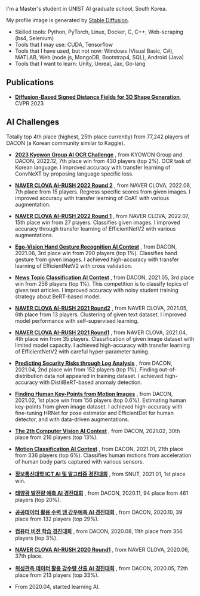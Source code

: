 I'm a Master's student in UNIST AI graduate school, South Korea.

My profile image is generated by [Stable Diffusion](https://github.com/CompVis/stable-diffusion).


- Skilled tools: Python, PyTorch, Linux, Docker, C, C++, Web-scraping (bs4, Selenium)
- Tools that I may use: CUDA, Tensorflow
- Tools that I have used, but not now: Windows (Visual Basic, C#), MATLAB, Web (node.js, MongoDB, Bootstrap4, SQL), Android (Java)
- Tools that I want to learn: Unity, Unreal, Jax, Go-lang



## Publications

- **[Diffusion-Based Signed Distance Fields for 3D Shape Generation](https://kitsunetic.github.io/sdf-diffusion/)**, CVPR 2023



## AI Challenges

Totally top 4th place (highest, 25th place currently) from 77,242 players of DACON (a Korean community similar to Kaggle).


- **[2023 Kyowon Group AI OCR Challenge](https://dacon.io/competitions/official/236042/overview/description)**
    , from KYOWON Group and DACON, 2022.12, 7th place win from 430 players (top 2%).
    OCR task of Korean language.
    I improved accuracy with transfer learning of ConvNeXT by proposing language specific loss.

- **[NAVER CLOVA AI-RUSH 2022 Round 2](https://campaign.naver.com/airush/)**
    , from NAVER CLOVA, 2022.08, 7th place from 15 players.
    Regress specific scores from given images.
    I improved accuracy with transfer learning of CoAT with various augmentation.

- **[NAVER CLOVA AI-RUSH 2022 Round 1](https://campaign.naver.com/airush/)**
    , from NAVER CLOVA, 2022.07, 15th place win from 27 players.
    Classifies given images.
    I improved accuracy through transfer learning of EfficientNetV2 with various augmentations.

- **[Ego-Vision Hand Gesture Recognition AI Contest](https://github.com/Kitsunetic/dacon-hand-gesture-public.git)**
    , from DACON, 2021.06, 3rd place win from 290 players (top 1%).
    Classifies hand gesture from given images.
    I achieved high-accuracy with transfer learning of EfficientNetV2 with cross validation.

- **[News Topic Classification AI Contest](https://dacon.io/competitions/official/235747/codeshare/3072)**
    , from DACON, 2021.05, 3rd place win from 256 players (top 1%).
    This competition is to classify topics of given text articles.
    I improved accuracy with noisy student training strategy about BeRT-based model.

- **[NAVER CLOVA AI-RUSH 2021 Round2](https://campaign.naver.com/clova_airush/)**
    , from NAVER CLOVA, 2021.05, 6th place from 13 players.
    Clustering of given text dataset.
    I improved model performance with self-supervised learning.

- **[NAVER CLOVA AI-RUSH 2021 Round1](https://campaign.naver.com/clova_airush/)**
    , from NAVER CLOVA, 2021.04, 4th place win from 35 players.
    Classification of given image dataset with limited model capacity.
    I achieved high-accuracy with transfer learning of EfficientNetV2 with careful hyper-parameter tuning.

- **[Predicting Security Risks through Log Analysis](https://www.notion.so/AI-c40fcfd708ad4d66b97f6209eeb2c8e7)**
    , from DACON, 2021.04, 2nd place win from 152 players (top 1%).
    Finding out-of-distribution data not appeared in training dataset.
    I achieved high-accuracy with DistilBeRT-based anomaly detection.

- **[Finding Human Key-Points from Motion Images](https://www.notion.so/AI-54065ab4da62480f9ea595373c6f6454)**
    , from DACON, 2021.02, 1st place win from 156 players (top 0.6%).
    Estimating human key-points from given image dataset.
    I achieved high-accuracy with fine-tuning HRNet for pose estimator and EfficientDet for human detector, and with data-driven augmentations.

- **[The 2th Computer Vision AI Contest](https://dacon.io/competitions/official/235697/overview/description)**
    , from DACON, 2021.02, 30th place from 216 players (top 13%).

- **[Motion Classification AI Contest](https://dacon.io/competitions/official/235689/overview/description)**
    , from DACON, 2021.01, 21th place from 336 players (top 6%).
    Classifies human motions from acceleration of human body parts captured with various sensors.

- **[정보통신대학 ICT AI 및 알고리즘 경진대회](https://programmers.co.kr/competitions/747/2021-seoultech-cse-challenge)**
    , from SNUT, 2021.01, 1st place win.

- **[태양광 발전량 예측 AI 경진대회](https://dacon.io/competitions/official/235680/overview/description)**
    , from DACON, 2020.11, 94 place from 461 players (top 20%).

- **[공공데이터 활용 수력 댐 강우예측 AI 경진대회](https://dacon.io/competitions/official/235646/overview/description)**
    , from DACON, 2020.10, 39 place from 132 players (top 29%).

- **[컴퓨터 비전 학습 경진대회](https://dacon.io/competitions/official/235626/overview/description)**
    , from DACON, 2020.08, 11th place from 356 players (top 3%).

- **[NAVER CLOVA AI-RUSH 2020 Round1](https://campaign.naver.com/airush/)**
    , from NAVER CLOVA, 2020.06, 37th place.

- **[위성관측 데이터 활용 강수량 산출 AI 경진대회](https://dacon.io/competitions/official/235591/overview/description)**
    , from DACON, 2020.05, 72th place from 213 players (top 33%).

- From 2020.04, started learning AI.
